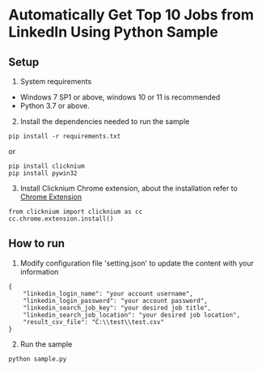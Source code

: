 # Automatically Get Top 10 Jobs from LinkedIn Using Python Sample

## Setup

1. System requirements

- Windows 7 SP1 or above, windows 10 or 11 is recommended
- Python 3.7 or above.

2. Install the dependencies needed to run the sample

```
pip install -r requirements.txt
```

or 

```
pip install clicknium
pip install pywin32
```

3. Install Clicknium Chrome extension, about the installation refer to [Chrome Extension](https://www.clicknium.com/documents/developtools/vscode/extensions/chromeextension)

```
from clicknium import clicknium as cc
cc.chrome.extension.install()
```

## How to run

1. Modify configuration file 'setting.json' to update the content with your information
```
{
    "linkedin_login_name": "your account username",
    "linkedin_login_password": "your account password",
    "linkedin_search_job_key": "your desired job title",
    "linkedin_search_job_location": "your desired job location",
    "result_csv_file": "C:\\test\\test.csv"
}
```
2. Run the sample
```
python sample.py
```
